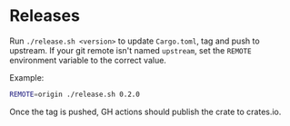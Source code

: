 # Releases

Run `./release.sh <version>` to update `Cargo.toml`, tag and push to upstream. If your git remote isn't named `upstream`, set the `REMOTE` environment variable to the correct value.

Example:

```sh
REMOTE=origin ./release.sh 0.2.0
```

Once the tag is pushed, GH actions should publish the crate to crates.io.

